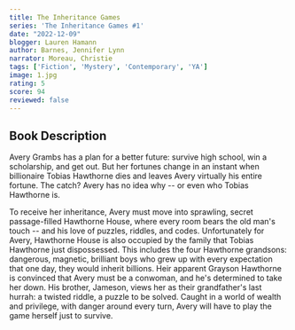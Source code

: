 ```yaml
---
title: The Inheritance Games
series: 'The Inheritance Games #1'
date: "2022-12-09"
blogger: Lauren Hamann
author: Barnes, Jennifer Lynn
narrator: Moreau, Christie
tags: ['Fiction', 'Mystery', 'Contemporary', 'YA']
image: 1.jpg
rating: 5
score: 94
reviewed: false
---
```


## Book Description

Avery Grambs has a plan for a better future: survive high school, win a scholarship, and get out. But her fortunes change in an instant when billionaire Tobias Hawthorne dies and leaves Avery virtually his entire fortune. The catch? Avery has no idea why -- or even who Tobias Hawthorne is.

To receive her inheritance, Avery must move into sprawling, secret passage-filled Hawthorne House, where every room bears the old man's touch -- and his love of puzzles, riddles, and codes. Unfortunately for Avery, Hawthorne House is also occupied by the family that Tobias Hawthorne just dispossessed. This includes the four Hawthorne grandsons: dangerous, magnetic, brilliant boys who grew up with every expectation that one day, they would inherit billions. Heir apparent Grayson Hawthorne is convinced that Avery must be a conwoman, and he's determined to take her down. His brother, Jameson, views her as their grandfather's last hurrah: a twisted riddle, a puzzle to be solved. Caught in a world of wealth and privilege, with danger around every turn, Avery will have to play the game herself just to survive.